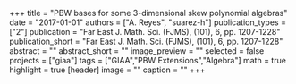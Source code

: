 +++
title = "PBW bases for some 3-dimensional skew polynomial algebras"
date = "2017-01-01"
authors = ["A. Reyes", "suarez-h"]
publication_types = ["2"]
publication = "Far East J.  Math. Sci. (FJMS), (101), 6, pp. 1207-1228"
publication_short = "Far East J.  Math. Sci. (FJMS), (101), 6, pp. 1207-1228"
abstract = ""
abstract_short = ""
image_preview = ""
selected = false
projects = ["giaa"]
tags = ["GIAA","PBW Extensions","Algebra"]
math = true
highlight = true
[header]
image = ""
caption = ""
+++
